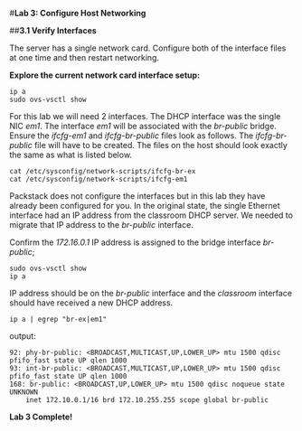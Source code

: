 #**Lab 3: Configure Host Networking**

##**3.1 Verify Interfaces**

The server has a single network card. Configure both of the interface files at one time and then restart networking.

**Explore the current network card interface setup:**

    ip a
    sudo ovs-vsctl show
    

For this lab we will need 2 interfaces. The DHCP interface was the single NIC *em1*. The interface *em1* will be associated with the *br-public* bridge. Ensure the *ifcfg-em1* and *ifcfg-br-public* files look as follows.  The *ifcfg-br-public*  file will have to be created.  The files on the host should look exactly the same as what is listed below.

    cat /etc/sysconfig/network-scripts/ifcfg-br-ex
    cat /etc/sysconfig/network-scripts/ifcfg-em1

Packstack does not configure the interfaces but in this lab they have already been configured for you.  In the original state, the single Ethernet interface had an IP address from the classroom DHCP server.  We needed to migrate that IP address to the *br-public* interface.

Confirm the *172.16.0.1* IP address is assigned to the bridge interface *br-public*;

    sudo ovs-vsctl show
    ip a
    
IP address should be on the *br-public* interface and the *classroom* interface should have received a new DHCP address.
          
    ip a | egrep "br-ex|em1"

output:

    92: phy-br-public: <BROADCAST,MULTICAST,UP,LOWER_UP> mtu 1500 qdisc pfifo_fast state UP qlen 1000
    93: int-br-public: <BROADCAST,MULTICAST,UP,LOWER_UP> mtu 1500 qdisc pfifo_fast state UP qlen 1000
    168: br-public: <BROADCAST,UP,LOWER_UP> mtu 1500 qdisc noqueue state UNKNOWN 
        inet 172.10.0.1/16 brd 172.10.255.255 scope global br-public

**Lab 3 Complete!**

<!--BREAK-->

